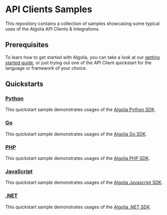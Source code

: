 # API Clients Samples

This repository contains a collection of samples showcasing some typical uses of the Algolia API Clients & Integrations.

## Prerequisites

To learn how to get started with Algolia, you can take a look at our [getting started guide](https://www.algolia.com/doc/guides/getting-started/quick-start/), or just trying out one of the API Client quickstart for the language or framework of your choice.

## Quickstarts

### [Python](/python)

This quickstart sample demonstrates usages of the [Algolia Python SDK](https://www.algolia.com/doc/api-client/getting-started/install/python/?client=python).

### [Go](/go)

This quickstart sample demonstrates usages of the [Algolia Go SDK](https://www.algolia.com/doc/api-client/getting-started/install/go/?client=go).

### [PHP](/php)

This quickstart sample demonstrates usages of the [Algolia PHP SDK](https://www.algolia.com/doc/api-client/getting-started/install/php/?client=php).

### [JavaScript](/javascript)

This quickstart sample demonstrates usages of the [Algolia Javascript SDK](https://www.algolia.com/doc/api-client/getting-started/install/javascript/?client=javascript).

### [.NET](/dotnet)


This quickstart sample demonstrates usages of the [Algolia .NET SDK](https://www.algolia.com/doc/api-client/getting-started/install/csharp/?client=csharp).
